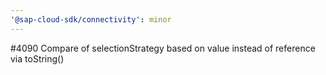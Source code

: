 ```yaml
---
'@sap-cloud-sdk/connectivity': minor
---
```


#4090 Compare of selectionStrategy based on value instead of reference via toString()
